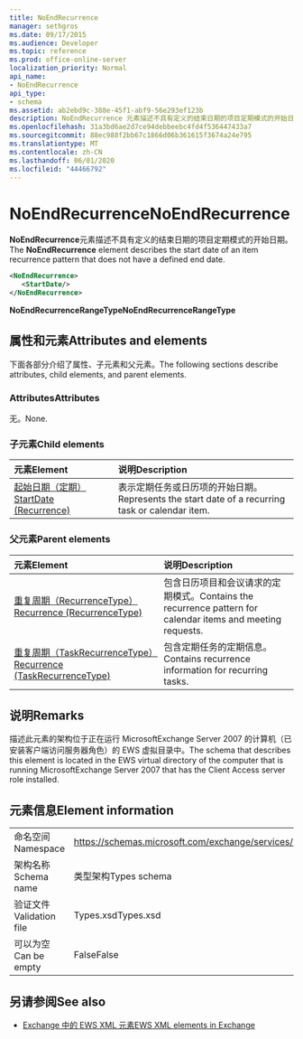 ```yaml
---
title: NoEndRecurrence
manager: sethgros
ms.date: 09/17/2015
ms.audience: Developer
ms.topic: reference
ms.prod: office-online-server
localization_priority: Normal
api_name:
- NoEndRecurrence
api_type:
- schema
ms.assetid: ab2ebd9c-388e-45f1-abf9-56e293ef123b
description: NoEndRecurrence 元素描述不具有定义的结束日期的项目定期模式的开始日期。
ms.openlocfilehash: 31a3bd6ae2d7ce94debbeebc4fd4f536447433a7
ms.sourcegitcommit: 88ec988f2bb67c1866d06b361615f3674a24e795
ms.translationtype: MT
ms.contentlocale: zh-CN
ms.lasthandoff: 06/01/2020
ms.locfileid: "44466792"
---
```

# <a name="noendrecurrence"></a><span data-ttu-id="40cc5-103">NoEndRecurrence</span><span class="sxs-lookup"><span data-stu-id="40cc5-103">NoEndRecurrence</span></span>

<span data-ttu-id="40cc5-104">**NoEndRecurrence**元素描述不具有定义的结束日期的项目定期模式的开始日期。</span><span class="sxs-lookup"><span data-stu-id="40cc5-104">The **NoEndRecurrence** element describes the start date of an item recurrence pattern that does not have a defined end date.</span></span> 
  
```xml
<NoEndRecurrence>
   <StartDate/>
</NoEndRecurrence>
```

 <span data-ttu-id="40cc5-105">**NoEndRecurrenceRangeType**</span><span class="sxs-lookup"><span data-stu-id="40cc5-105">**NoEndRecurrenceRangeType**</span></span>
## <a name="attributes-and-elements"></a><span data-ttu-id="40cc5-106">属性和元素</span><span class="sxs-lookup"><span data-stu-id="40cc5-106">Attributes and elements</span></span>

<span data-ttu-id="40cc5-107">下面各部分介绍了属性、子元素和父元素。</span><span class="sxs-lookup"><span data-stu-id="40cc5-107">The following sections describe attributes, child elements, and parent elements.</span></span>
  
### <a name="attributes"></a><span data-ttu-id="40cc5-108">Attributes</span><span class="sxs-lookup"><span data-stu-id="40cc5-108">Attributes</span></span>

<span data-ttu-id="40cc5-109">无。</span><span class="sxs-lookup"><span data-stu-id="40cc5-109">None.</span></span>
  
### <a name="child-elements"></a><span data-ttu-id="40cc5-110">子元素</span><span class="sxs-lookup"><span data-stu-id="40cc5-110">Child elements</span></span>

|<span data-ttu-id="40cc5-111">**元素**</span><span class="sxs-lookup"><span data-stu-id="40cc5-111">**Element**</span></span>|<span data-ttu-id="40cc5-112">**说明**</span><span class="sxs-lookup"><span data-stu-id="40cc5-112">**Description**</span></span>|
|:-----|:-----|
|[<span data-ttu-id="40cc5-113">起始日期（定期）</span><span class="sxs-lookup"><span data-stu-id="40cc5-113">StartDate (Recurrence)</span></span>](startdate-recurrence.md) <br/> |<span data-ttu-id="40cc5-114">表示定期任务或日历项的开始日期。</span><span class="sxs-lookup"><span data-stu-id="40cc5-114">Represents the start date of a recurring task or calendar item.</span></span>  <br/> |
   
### <a name="parent-elements"></a><span data-ttu-id="40cc5-115">父元素</span><span class="sxs-lookup"><span data-stu-id="40cc5-115">Parent elements</span></span>

|<span data-ttu-id="40cc5-116">**元素**</span><span class="sxs-lookup"><span data-stu-id="40cc5-116">**Element**</span></span>|<span data-ttu-id="40cc5-117">**说明**</span><span class="sxs-lookup"><span data-stu-id="40cc5-117">**Description**</span></span>|
|:-----|:-----|
|[<span data-ttu-id="40cc5-118">重复周期（RecurrenceType）</span><span class="sxs-lookup"><span data-stu-id="40cc5-118">Recurrence (RecurrenceType)</span></span>](recurrence-recurrencetype.md) <br/> |<span data-ttu-id="40cc5-119">包含日历项目和会议请求的定期模式。</span><span class="sxs-lookup"><span data-stu-id="40cc5-119">Contains the recurrence pattern for calendar items and meeting requests.</span></span>  <br/> |
|[<span data-ttu-id="40cc5-120">重复周期（TaskRecurrenceType）</span><span class="sxs-lookup"><span data-stu-id="40cc5-120">Recurrence (TaskRecurrenceType)</span></span>](recurrence-taskrecurrencetype.md) <br/> |<span data-ttu-id="40cc5-121">包含定期任务的定期信息。</span><span class="sxs-lookup"><span data-stu-id="40cc5-121">Contains recurrence information for recurring tasks.</span></span>  <br/> |
   
## <a name="remarks"></a><span data-ttu-id="40cc5-122">说明</span><span class="sxs-lookup"><span data-stu-id="40cc5-122">Remarks</span></span>

<span data-ttu-id="40cc5-123">描述此元素的架构位于正在运行 MicrosoftExchange Server 2007 的计算机（已安装客户端访问服务器角色）的 EWS 虚拟目录中。</span><span class="sxs-lookup"><span data-stu-id="40cc5-123">The schema that describes this element is located in the EWS virtual directory of the computer that is running MicrosoftExchange Server 2007 that has the Client Access server role installed.</span></span>
  
## <a name="element-information"></a><span data-ttu-id="40cc5-124">元素信息</span><span class="sxs-lookup"><span data-stu-id="40cc5-124">Element information</span></span>

|||
|:-----|:-----|
|<span data-ttu-id="40cc5-125">命名空间</span><span class="sxs-lookup"><span data-stu-id="40cc5-125">Namespace</span></span>  <br/> |https://schemas.microsoft.com/exchange/services/2006/types  <br/> |
|<span data-ttu-id="40cc5-126">架构名称</span><span class="sxs-lookup"><span data-stu-id="40cc5-126">Schema name</span></span>  <br/> |<span data-ttu-id="40cc5-127">类型架构</span><span class="sxs-lookup"><span data-stu-id="40cc5-127">Types schema</span></span>  <br/> |
|<span data-ttu-id="40cc5-128">验证文件</span><span class="sxs-lookup"><span data-stu-id="40cc5-128">Validation file</span></span>  <br/> |<span data-ttu-id="40cc5-129">Types.xsd</span><span class="sxs-lookup"><span data-stu-id="40cc5-129">Types.xsd</span></span>  <br/> |
|<span data-ttu-id="40cc5-130">可以为空</span><span class="sxs-lookup"><span data-stu-id="40cc5-130">Can be empty</span></span>  <br/> |<span data-ttu-id="40cc5-131">False</span><span class="sxs-lookup"><span data-stu-id="40cc5-131">False</span></span>  <br/> |
   
## <a name="see-also"></a><span data-ttu-id="40cc5-132">另请参阅</span><span class="sxs-lookup"><span data-stu-id="40cc5-132">See also</span></span>



- [<span data-ttu-id="40cc5-133">Exchange 中的 EWS XML 元素</span><span class="sxs-lookup"><span data-stu-id="40cc5-133">EWS XML elements in Exchange</span></span>](ews-xml-elements-in-exchange.md)

